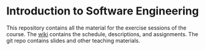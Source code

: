 # Introduction to Software Engineering

This repository contains all the material for the exercise sessions of the course. 
The <a href="../../wiki">wiki</a> contains the schedule, descriptions, and assignments. The git repo contains slides and other teaching materials.
